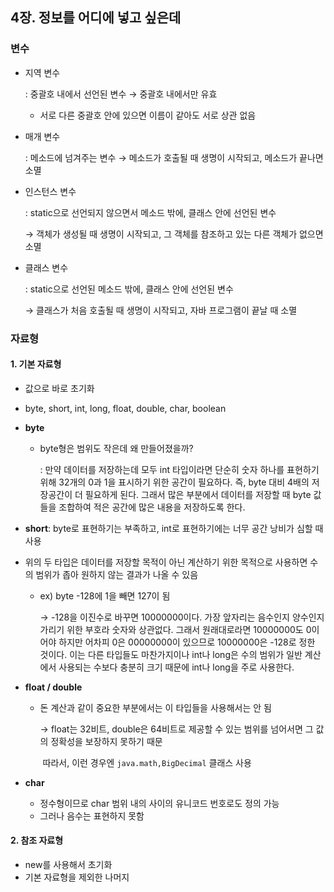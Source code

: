 ## 4장. 정보를 어디에 넣고 싶은데

### 변수 

* 지역 변수

  : 중괄호 내에서 선언된 변수 → 중괄호 내에서만 유효

  * 서로 다른 중괄호 안에 있으면 이름이 같아도 서로 상관 없음

* 매개 변수

  : 메소드에 넘겨주는 변수 → 메소드가 호출될 때 생명이 시작되고, 메소드가 끝나면 소멸

* 인스턴스 변수

  : static으로 선언되지 않으면서 메소드 밖에, 클래스 안에 선언된 변수

  → 객체가 생성될 때 생명이 시작되고, 그 객체를 참조하고 있는 다른 객체가 없으면 소멸

* 클래스 변수

  : static으로 선언된 메소드 밖에, 클래스 안에 선언된 변수

  → 클래스가 처음 호출될 때 생명이 시작되고, 자바 프로그램이 끝날 때 소멸



### 자료형

#### 1. 기본 자료형

* 값으로 바로 초기화

* byte, short, int, long, float, double, char, boolean

* **byte**

  * byte형은 범위도 작은데 왜 만들어졌을까?

    : 만약 데이터를 저장하는데 모두 int 타입이라면 단순히 숫자 하나를 표현하기 위해 32개의 0과 1을 표시하기 위한 공간이 필요하다. 즉, byte 대비 4배의 저장공간이 더 필요하게 된다. 그래서 많은 부분에서 데이터를 저장할 때 byte 값들을 조합하여 적은 공간에 많은 내용을 저장하도록 한다.

* **short**: byte로 표현하기는 부족하고, int로 표현하기에는 너무 공간 낭비가 심할 때 사용

* 위의 두 타입은 데이터를 저장할 목적이 아닌 계산하기 위한 목적으로 사용하면 수의 범위가 좁아 원하지 않는 결과가 나올 수 있음

  * ex) byte -128에 1을 빼면 127이 됨

    → -128을 이진수로 바꾸면 10000000이다. 가장 앞자리는 음수인지 양수인지 가리기 위한 부호라 숫자와 상관없다. 그래서 원래대로라면 10000000도 0이어야 하지만 어차피 0은 00000000이 있으므로 10000000은 -128로 정한 것이다. 이는 다른 타입들도 마찬가지이나 int나 long은 수의 범위가 일반 계산에서 사용되는 수보다 충분히 크기 때문에 int나 long을 주로 사용한다.

* **float / double**

  * 돈 계산과 같이 중요한 부분에서는 이 타입들을 사용해서는 안 됨

    → float는 32비트, double은 64비트로 제공할 수 있는 범위를 넘어서면 그 값의 정확성을 보장하지 못하기 때문

    ​    따라서, 이런 경우엔 `java.math,BigDecimal` 클래스 사용

* **char**

  * 정수형이므로 char 범위 내의 사이의 유니코드 번호로도 정의 가능
  * 그러나 음수는 표현하지 못함



#### 2. 참조 자료형

* new를 사용해서 초기화
* 기본 자료형을 제외한 나머지